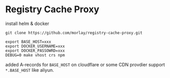 # Registry Cache Proxy

install helm & docker

```
git clone https://github.com/morlay/registry-cache-proxy.git

export BASE_HOST=xxx
export DOCKER_USERNAME=xxx
export DOCKER_PASSOWRD=xxx
DEBUG=0 make vhost crs npm
```

added A-records for `BASE_HOST` on cloudflare or some CDN provdier support `*.BASE_HOST` like aliyun.